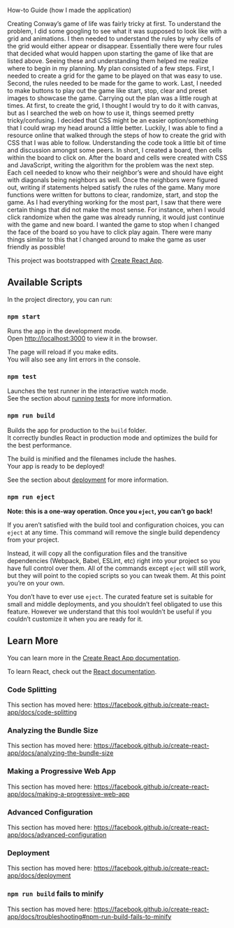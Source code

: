 How-to Guide (how I made the application)

Creating Conway’s game of life was fairly tricky at first. To understand the problem, I did some googling to see what it was supposed to look like with a grid and animations. I then needed to understand the rules by why cells of the grid would either appear or disappear. Essentially there were four rules that decided what would happen upon starting the game of like that are listed above. Seeing these and understanding them helped me realize where to begin in my planning.
My plan consisted of a few steps. First, I needed to create a grid for the game to be played on that was easy to use. Second, the rules needed to be made for the game to work. Last, I needed to make buttons to play out the game like start, stop, clear and preset images to showcase the game.
Carrying out the plan was a little rough at times. At first, to create the grid, I thought I would try to do it with canvas, but as I searched the web on how to use it, things seemed pretty tricky/confusing. I decided that CSS might be an easier option/something that I could wrap my head around a little better. Luckily, I was able to find a resource online that walked through the steps of how to create the grid with CSS that I was able to follow. Understanding the code took a little bit of time and discussion amongst some peers. In short, I created a board, then cells within the board to click on.
After the board and cells were created with CSS and JavaScript, writing the algorithm for the problem was the next step. Each cell needed to know who their neighbor’s were and should have eight with diagonals being neighbors as well. Once the neighbors were figured out, writing if statements helped satisfy the rules of the game.
Many more functions were written for buttons to clear, randomize, start, and stop the game. As I had everything working for the most part, I saw that there were certain things that did not make the most sense. For instance, when I would click randomize when the game was already running, it would just continue with the game and new board. I wanted the game to stop when I changed the face of the board so you have to click play again. There were many things similar to this that I changed around to make the game as user friendly as possible!


This project was bootstrapped with [Create React App](https://github.com/facebook/create-react-app).

## Available Scripts

In the project directory, you can run:

### `npm start`

Runs the app in the development mode.<br>
Open [http://localhost:3000](http://localhost:3000) to view it in the browser.

The page will reload if you make edits.<br>
You will also see any lint errors in the console.

### `npm test`

Launches the test runner in the interactive watch mode.<br>
See the section about [running tests](https://facebook.github.io/create-react-app/docs/running-tests) for more information.

### `npm run build`

Builds the app for production to the `build` folder.<br>
It correctly bundles React in production mode and optimizes the build for the best performance.

The build is minified and the filenames include the hashes.<br>
Your app is ready to be deployed!

See the section about [deployment](https://facebook.github.io/create-react-app/docs/deployment) for more information.

### `npm run eject`

**Note: this is a one-way operation. Once you `eject`, you can’t go back!**

If you aren’t satisfied with the build tool and configuration choices, you can `eject` at any time. This command will remove the single build dependency from your project.

Instead, it will copy all the configuration files and the transitive dependencies (Webpack, Babel, ESLint, etc) right into your project so you have full control over them. All of the commands except `eject` will still work, but they will point to the copied scripts so you can tweak them. At this point you’re on your own.

You don’t have to ever use `eject`. The curated feature set is suitable for small and middle deployments, and you shouldn’t feel obligated to use this feature. However we understand that this tool wouldn’t be useful if you couldn’t customize it when you are ready for it.

## Learn More

You can learn more in the [Create React App documentation](https://facebook.github.io/create-react-app/docs/getting-started).

To learn React, check out the [React documentation](https://reactjs.org/).

### Code Splitting

This section has moved here: https://facebook.github.io/create-react-app/docs/code-splitting

### Analyzing the Bundle Size

This section has moved here: https://facebook.github.io/create-react-app/docs/analyzing-the-bundle-size

### Making a Progressive Web App

This section has moved here: https://facebook.github.io/create-react-app/docs/making-a-progressive-web-app

### Advanced Configuration

This section has moved here: https://facebook.github.io/create-react-app/docs/advanced-configuration

### Deployment

This section has moved here: https://facebook.github.io/create-react-app/docs/deployment

### `npm run build` fails to minify

This section has moved here: https://facebook.github.io/create-react-app/docs/troubleshooting#npm-run-build-fails-to-minify
